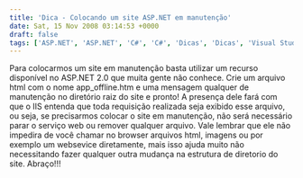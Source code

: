 ```yaml
---
title: 'Dica - Colocando um site ASP.NET em manutenção'
date: Sat, 15 Nov 2008 03:14:53 +0000
draft: false
tags: ['ASP.NET', 'ASP.NET', 'C#', 'C#', 'Dicas', 'Dicas', 'Visual Studio', 'Visual Studio']
---
```


Para colocarmos um site em manutenção basta utilizar um recurso disponível no ASP.NET 2.0 que muita gente não conhece. Crie um arquivo html com o nome app\_offline.htm e uma mensagem qualquer de manutenção no diretório raiz do site e pronto! A presença dele fará com que o IIS entenda que toda requisição realizada seja exibido esse arquivo, ou seja, se precisarmos colocar o site em manutenção, não será necessário parar o serviço web ou remover qualquer arquivo. Vale lembrar que ele não impedira de você chamar no browser arquivos html, imagens ou por exemplo um websevice diretamente, mais isso ajuda muito não necessitando fazer qualquer outra mudança na estrutura de diretorio do site. Abraço!!!
